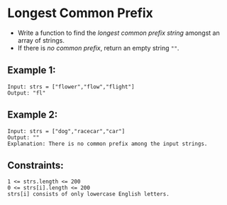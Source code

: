 # Longest Common Prefix

- Write a function to find the _longest common prefix string_ amongst an array of strings.
- If there is _no common prefix_, return an empty string `""`.


## Example 1:
```
Input: strs = ["flower","flow","flight"]
Output: "fl"
```

## Example 2:
```
Input: strs = ["dog","racecar","car"]
Output: ""
Explanation: There is no common prefix among the input strings.
```

## Constraints:
    1 <= strs.length <= 200
    0 <= strs[i].length <= 200
    strs[i] consists of only lowercase English letters.

